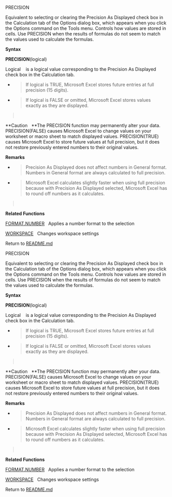 PRECISION

Equivalent to selecting or clearing the Precision As Displayed check box
in the Calculation tab of the Options dialog box, which appears when you
click the Options command on the Tools menu. Controls how values are
stored in cells. Use PRECISION when the results of formulas do not seem
to match the values used to calculate the formulas.

**Syntax**

**PRECISION**(logical)

Logical    is a logical value corresponding to the Precision As
Displayed check box in the Calculation tab.

  - > If logical is TRUE, Microsoft Excel stores future entries at full
    > precision (15 digits).

  - > If logical is FALSE or omitted, Microsoft Excel stores values
    > exactly as they are displayed.

>  

**Caution   **The PRECISION function may permanently alter your data.
PRECISION(FALSE) causes Microsoft Excel to change values on your
worksheet or macro sheet to match displayed values. PRECISION(TRUE)
causes Microsoft Excel to store future values at full precision, but it
does not restore previously entered numbers to their original values.

**Remarks**

  - > Precision As Displayed does not affect numbers in General format.
    > Numbers in General format are always calculated to full precision.

  - > Microsoft Excel calculates slightly faster when using full
    > precision because with Precision As Displayed selected, Microsoft
    > Excel has to round off numbers as it calculates.

>  

**Related Functions**

[FORMAT.NUMBER](FORMAT.NUMBER.md)   Applies a number format to the selection

[WORKSPACE](WORKSPACE.md)   Changes workspace settings



Return to [README.md](README.md)

PRECISION

Equivalent to selecting or clearing the Precision As Displayed check box
in the Calculation tab of the Options dialog box, which appears when you
click the Options command on the Tools menu. Controls how values are
stored in cells. Use PRECISION when the results of formulas do not seem
to match the values used to calculate the formulas.

**Syntax**

**PRECISION**(logical)

Logical    is a logical value corresponding to the Precision As
Displayed check box in the Calculation tab.

  - > If logical is TRUE, Microsoft Excel stores future entries at full
    > precision (15 digits).

  - > If logical is FALSE or omitted, Microsoft Excel stores values
    > exactly as they are displayed.

>  

**Caution   **The PRECISION function may permanently alter your data.
PRECISION(FALSE) causes Microsoft Excel to change values on your
worksheet or macro sheet to match displayed values. PRECISION(TRUE)
causes Microsoft Excel to store future values at full precision, but it
does not restore previously entered numbers to their original values.

**Remarks**

  - > Precision As Displayed does not affect numbers in General format.
    > Numbers in General format are always calculated to full precision.

  - > Microsoft Excel calculates slightly faster when using full
    > precision because with Precision As Displayed selected, Microsoft
    > Excel has to round off numbers as it calculates.

>  

**Related Functions**

[FORMAT.NUMBER](FORMAT.NUMBER.md)   Applies a number format to the selection

[WORKSPACE](WORKSPACE.md)   Changes workspace settings



Return to [README.md](README.md)

